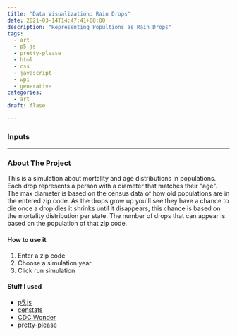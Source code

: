 ```yaml
---
title: "Data Visualization: Rain Drops"
date: 2021-03-14T14:47:41+00:00
description: "Representing Popultions as Rain Drops"
tags:
  - art 
  - p5.js
  - pretty-please
  - html
  - css
  - javascript
  - wpi
  - generative
categories:
  - art
draft: flase

---
```



### Inputs

<div class= "pretty container" id = 'box'></div>

---
### About The Project
This is a simulation about mortality and age distributions in populations. Each drop represents a person with a diameter that matches their "age". The max diameter is based on the census data of how old populations are in the entered zip code. As the drops grow up you'll see they have a chance to die once a drop dies it shrinks until it disappears, this chance is based on the mortality distribution per state. The number of drops that can appear is based on the population of that zip code.

#### How to use it
1. Enter a zip code
2. Choose a simulation year
3. Click run simulation


#### Stuff I used

- [p5.js](https://p5js.org/)
- [censtats](https://censtats.com/)
- [CDC Wonder](https://wonder.cdc.gov/)
- [pretty-please](https://pretty-please.arjungandhi.com)


<script src="https://cdnjs.cloudflare.com/ajax/libs/p5.js/1.3.0/p5.min.js" integrity="sha512-tGZFF1kxT/c9C+kv77mKkZ9Ww1VyU8TMX6HLUSzbPrDLuptbiRFBfti8A33ip+BBIHYUsybuZD9OKLmIqdLmaQ==" crossorigin="anonymous"></script>
<link rel="stylesheet" href="/css/projects/art/raindrops/drops.css">
<script src="/js/projects/art/raindrops/drops.js" type="text/javascript"></script>

